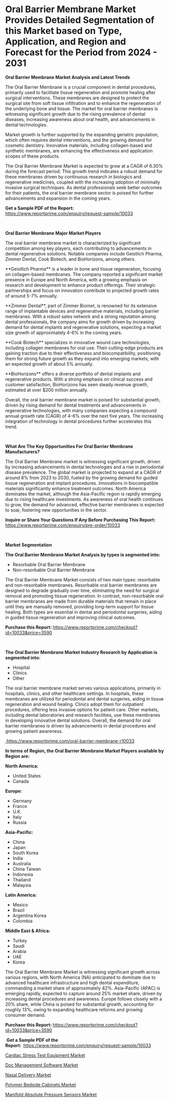 <p><h1>Oral Barrier Membrane Market Provides Detailed Segmentation of this Market based on Type, Application, and Region and Forecast for the Period from 2024 - 2031</h1></p><p><strong>Oral Barrier Membrane Market Analysis and Latest Trends</strong></p>
<p><p>The Oral Barrier Membrane is a crucial component in dental procedures, primarily used to facilitate tissue regeneration and promote healing after surgical interventions. These membranes are designed to protect the surgical site from soft tissue infiltration and to enhance the regeneration of the underlying bone and tissue. The market for oral barrier membranes is witnessing significant growth due to the rising prevalence of dental diseases, increasing awareness about oral health, and advancements in dental technologies.</p><p>Market growth is further supported by the expanding geriatric population, which often requires dental interventions, and the growing demand for cosmetic dentistry. Innovative materials, including collagen-based and synthetic membranes, are enhancing the effectiveness and application scopes of these products. </p><p>The Oral Barrier Membrane Market is expected to grow at a CAGR of 6.30% during the forecast period. This growth trend indicates a robust demand for these membranes driven by continuous research in biologics and regenerative medicines, coupled with the increasing adoption of minimally invasive surgical techniques. As dental professionals seek better outcomes for their patients, the oral barrier membrane sector is poised for further advancements and expansion in the coming years.</p></p>
<p><strong>Get a Sample PDF of the Report:&nbsp;</strong> <a href="https://www.reportprime.com/enquiry/request-sample/10033?utm_campaign=4&utm_medium=2&utm_source=Github&utm_content=ia&utm_term=16112024&utm_id=oral-barrier-membrane">https://www.reportprime.com/enquiry/request-sample/10033</a></p>
<p>&nbsp;</p>
<p><strong>Oral Barrier Membrane Major Market Players</strong></p>
<p><p>The oral barrier membrane market is characterized by significant competition among key players, each contributing to advancements in dental regenerative solutions. Notable companies include Geistlich Pharma, Zimmer Dental, Cook Biotech, and BioHorizons, among others.</p><p>**Geistlich Pharma** is a leader in bone and tissue regeneration, focusing on collagen-based membranes. The company reported a significant market presence in Europe and North America, with a growing emphasis on research and development to enhance product offerings. Their strategic partnerships and focus on innovation contribute to projected growth rates of around 5-7% annually.</p><p>**Zimmer Dental**, part of Zimmer Biomet, is renowned for its extensive range of implantable devices and regenerative materials, including barrier membranes. With a robust sales network and a strong reputation among dental professionals, the company aims for growth driven by increasing demand for dental implants and regenerative solutions, expecting a market size growth of approximately 4-6% in the coming years.</p><p>**Cook Biotech** specializes in innovative wound care technologies, including collagen membranes for oral use. Their cutting-edge products are gaining traction due to their effectiveness and biocompatibility, positioning them for strong future growth as they expand into emerging markets, with an expected growth of about 5% annually.</p><p>**BioHorizons** offers a diverse portfolio of dental implants and regenerative products. With a strong emphasis on clinical success and customer satisfaction, BioHorizons has seen steady revenue growth, estimated at over $200 million annually.</p><p>Overall, the oral barrier membrane market is poised for substantial growth, driven by rising demand for dental treatments and advancements in regenerative technologies, with many companies expecting a compound annual growth rate (CAGR) of 4-6% over the next five years. The increasing integration of technology in dental procedures further accelerates this trend.</p></p>
<p>&nbsp;</p>
<p><strong>What Are The Key Opportunities For Oral Barrier Membrane Manufacturers?</strong></p>
<p><p>The Oral Barrier Membrane market is witnessing significant growth, driven by increasing advancements in dental technologies and a rise in periodontal disease prevalence. The global market is projected to expand at a CAGR of around 8% from 2023 to 2030, fueled by the growing demand for guided tissue regeneration and implant procedures. Innovations in biocompatible materials significantly enhance treatment outcomes. North America dominates the market, although the Asia-Pacific region is rapidly emerging due to rising healthcare investments. As awareness of oral health continues to grow, the demand for advanced, effective barrier membranes is expected to soar, fostering new opportunities in the sector.</p></p>
<p><strong>Inquire or Share Your Questions If Any Before Purchasing This Report:</strong> <a href="https://www.reportprime.com/enquiry/pre-order/10033?utm_campaign=4&utm_medium=2&utm_source=Github&utm_content=ia&utm_term=16112024&utm_id=oral-barrier-membrane">https://www.reportprime.com/enquiry/pre-order/10033</a></p>
<p>&nbsp;</p>
<p><strong>Market Segmentation</strong></p>
<p><strong>The Oral Barrier Membrane Market Analysis by types is segmented into:</strong></p>
<p><ul><li>Resorbable Oral Barrier Membrane</li><li>Non-resorbable Oral Barrier Membrane</li></ul></p>
<p><p>The Oral Barrier Membrane Market consists of two main types: resorbable and non-resorbable membranes. Resorbable oral barrier membranes are designed to degrade gradually over time, eliminating the need for surgical removal and promoting tissue regeneration. In contrast, non-resorbable oral barrier membranes are made from durable materials that remain in place until they are manually removed, providing long-term support for tissue healing. Both types are essential in dental and periodontal surgeries, aiding in guided tissue regeneration and improving clinical outcomes.</p></p>
<p><strong>Purchase this Report:&nbsp;</strong><a href="https://www.reportprime.com/checkout?id=10033&price=3590&utm_campaign=4&utm_medium=2&utm_source=Github&utm_content=ia&utm_term=16112024&utm_id=oral-barrier-membrane">https://www.reportprime.com/checkout?id=10033&price=3590</a></p>
<p>&nbsp;</p>
<p><strong>The Oral Barrier Membrane Market Industry Research by Application is segmented into:</strong></p>
<p><ul><li>Hospital</li><li>Clinics</li><li>Other</li></ul></p>
<p><p>The oral barrier membrane market serves various applications, primarily in hospitals, clinics, and other healthcare settings. In hospitals, these membranes are utilized for periodontal and dental surgeries, aiding in tissue regeneration and wound healing. Clinics adopt them for outpatient procedures, offering less invasive options for patient care. Other markets, including dental laboratories and research facilities, use these membranes in developing innovative dental solutions. Overall, the demand for oral barrier membranes is driven by advancements in dental procedures and growing patient awareness.</p></p>
<p><a href="https://www.reportprime.com/oral-barrier-membrane-r10033?utm_campaign=4&utm_medium=2&utm_source=Github&utm_content=ia&utm_term=16112024&utm_id=oral-barrier-membrane">&nbsp;https://www.reportprime.com/oral-barrier-membrane-r10033</a></p>
<p><strong>In terms of Region, the Oral Barrier Membrane Market Players available by Region are:</strong></p>
<p>
    <p> <strong> North America: </strong>
        <ul>
            <li>United States</li>
            <li>Canada</li>
        </ul>
        </p> 
    <p> <strong> Europe: </strong>
        <ul>
            <li>Germany</li>
            <li>France</li>
            <li>U.K.</li>
            <li>Italy</li>
            <li>Russia</li>
        </ul>
        </p> 
    <p> <strong> Asia-Pacific: </strong>
        <ul>
            <li>China</li>
            <li>Japan</li>
            <li>South Korea</li>
            <li>India</li>
            <li>Australia</li>
            <li>China Taiwan</li>
            <li>Indonesia</li>
            <li>Thailand</li>
            <li>Malaysia</li>
        </ul>
        </p> 
    <p> <strong> Latin America: </strong>
        <ul>
            <li>Mexico</li>
            <li>Brazil</li>
            <li>Argentina Korea</li>
            <li>Colombia</li>
        </ul>
        </p> 
    <p> <strong> Middle East & Africa: </strong>
        <ul>
            <li>Turkey</li>
            <li>Saudi</li>
            <li>Arabia</li>
            <li>UAE</li>
            <li>Korea</li>
        </ul>
    </p>
    </p>
<p><p>The Oral Barrier Membrane Market is witnessing significant growth across various regions, with North America (NA) anticipated to dominate due to advanced healthcare infrastructure and high dental expenditure, commanding a market share of approximately 42%. Asia-Pacific (APAC) is emerging rapidly, expected to capture around 25% market share, driven by increasing dental procedures and awareness. Europe follows closely with a 20% share, while China is poised for substantial growth, accounting for roughly 13%, owing to expanding healthcare reforms and growing consumer demand.</p></p>
<p><strong>Purchase this Report: </strong><a href="https://www.reportprime.com/checkout?id=10033&price=3590&utm_campaign=4&utm_medium=2&utm_source=Github&utm_content=ia&utm_term=16112024&utm_id=oral-barrier-membrane">https://www.reportprime.com/checkout?id=10033&price=3590</a></p>
<p>&nbsp;<strong>Get a Sample PDF of the Report:&nbsp;&nbsp;</strong><a href="https://www.reportprime.com/enquiry/request-sample/10033?utm_campaign=4&utm_medium=2&utm_source=Github&utm_content=ia&utm_term=16112024&utm_id=oral-barrier-membrane">https://www.reportprime.com/enquiry/request-sample/10033</a></p>
<p><strong></strong></p>
<p><p><a href="https://github.com/FosterFahey91/Market-Research-Report-List-1/blob/main/cardiac-stress-test-equipment-market.md?utm_campaign=4&utm_medium=2&utm_source=Github&utm_content=ia&utm_term=16112024&utm_id=oral-barrier-membrane">Cardiac Stress Test Equipment Market</a></p><p><a href="https://issuu.com/reportprime-2/docs/doc-management-software-market-size_dd452dd8ae5c8d?utm_campaign=4&utm_medium=2&utm_source=Github&utm_content=ia&utm_term=16112024&utm_id=oral-barrier-membrane">Doc Management Software Market</a></p><p><a href="https://issuu.com/reportprime-2/docs/nasal-delivery-market-size-2030.ppt_8aca4cad31e071?utm_campaign=4&utm_medium=2&utm_source=Github&utm_content=ia&utm_term=16112024&utm_id=oral-barrier-membrane">Nasal Delivery Market</a></p><p><a href="https://github.com/NarcisoFerry/Market-Research-Report-List-1/blob/main/polymer-bedside-cabinets-market.md?utm_campaign=4&utm_medium=2&utm_source=Github&utm_content=ia&utm_term=16112024&utm_id=oral-barrier-membrane">Polymer Bedside Cabinets Market</a></p><p><a href="https://www.linkedin.com/pulse/key-drivers-manifold-absolute-pressure-sensors-market-trends-yxghc?utm_campaign=4&utm_medium=2&utm_source=Github&utm_content=ia&utm_term=16112024&utm_id=oral-barrier-membrane">Manifold Absolute Pressure Sensors Market</a></p></p>